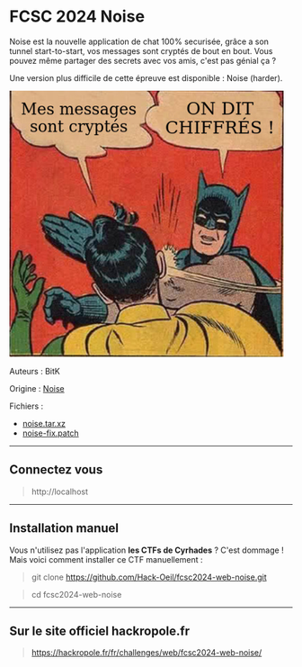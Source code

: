 # FCSC 2024 Noise

Noise est la nouvelle application de chat 100% securisée, grâce a son tunnel start-to-start, vos messages sont cryptés de bout en bout. Vous pouvez même partager des secrets avec vos amis, c'est pas génial ça ?

Une version plus difficile de cette épreuve est disponible : Noise (harder).

![noise.jpg](noise.jpg)


Auteurs : BitK

Origine : [Noise](https://hackropole.fr/fr/challenges/web/fcsc2024-web-noise/)


Fichiers :
- [noise.tar.xz](noise.tar.xz)
- [noise-fix.patch](noise-fix.patch)

-----------

## Connectez vous

> http://localhost

-----------

## Installation manuel
Vous n'utilisez pas l'application **les CTFs de Cyrhades** ? C'est dommage !
Mais voici comment installer ce CTF manuellement :

> git clone https://github.com/Hack-Oeil/fcsc2024-web-noise.git

> cd fcsc2024-web-noise


-----------

## Sur le site officiel hackropole.fr
> https://hackropole.fr/fr/challenges/web/fcsc2024-web-noise/